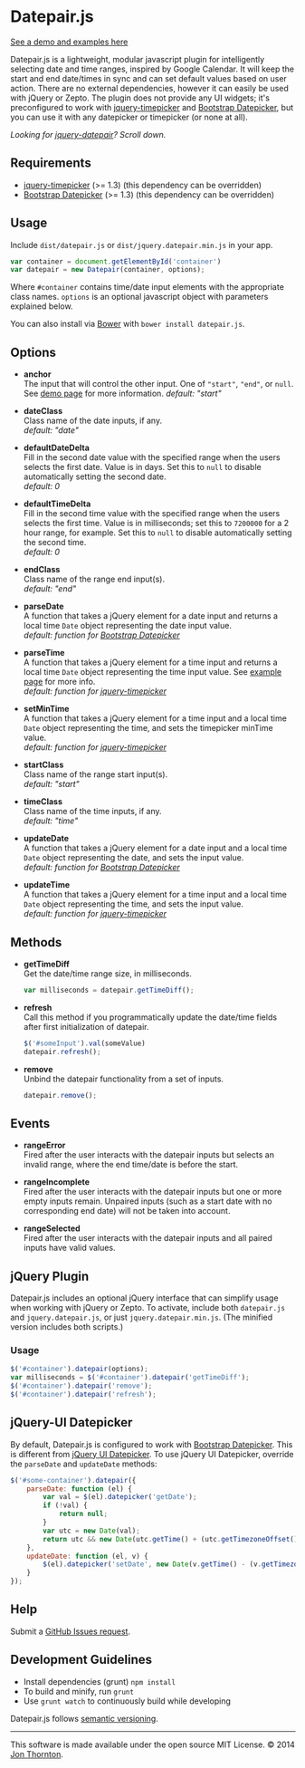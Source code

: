 # Datepair.js

[See a demo and examples here](http://jonthornton.github.com/Datepair.js)

Datepair.js is a lightweight, modular javascript plugin for intelligently selecting date and time ranges, inspired by Google Calendar. It will keep the start and end date/times in sync and can set default values based on user action. There are no external dependencies, however it can easily be used with jQuery or Zepto. The plugin does not provide any UI widgets; it's preconfigured to work with [jquery-timepicker](https://github.com/jonthornton/jquery-timepicker) and [Bootstrap Datepicker](https://github.com/eternicode/bootstrap-datepicker), but you can use it with any datepicker or timepicker (or none at all).

*Looking for [jquery-datepair](#jquery-plugin)? Scroll down.*

## Requirements

* [jquery-timepicker](https://github.com/jonthornton/jquery-timepicker) (>= 1.3) (this dependency can be overridden)
* [Bootstrap Datepicker](https://github.com/eternicode/bootstrap-datepicker) (>= 1.3) (this dependency can be overridden)

## Usage

Include `dist/datepair.js` or `dist/jquery.datepair.min.js` in your app.

```javascript
var container = document.getElementById('container')
var datepair = new Datepair(container, options);
```

Where ```#container``` contains time/date input elements with the appropriate class names. ```options``` is an optional javascript object with parameters explained below.

You can also install via [Bower](http://bower.io/) with `bower install datepair.js`.

## Options

- **anchor**  
The input that will control the other input. One of `"start"`, `"end"`, or `null`. See [demo page](http://jonthornton.github.io/Datepair.js/) for more information.
*default: "start"*

- **dateClass**  
Class name of the date inputs, if any.  
*default: "date"*

- **defaultDateDelta**  
Fill in the second date value with the specified range when the users selects the first date. Value is in days. Set this to ```null``` to disable automatically setting the second date.  
*default: 0*

- **defaultTimeDelta**  
Fill in the second time value with the specified range when the users selects the first time. Value is in milliseconds; set this to ```7200000``` for a 2 hour range, for example. Set this to ```null``` to disable automatically setting the second time.  
*default: 0*

- **endClass**  
Class name of the range end input(s).  
*default: "end"*

- **parseDate**  
A function that takes a jQuery element for a date input and returns a local time ```Date``` object representing the date input value.  
*default: function for [Bootstrap Datepicker](https://github.com/eternicode/bootstrap-datepicker)*

- **parseTime**  
A function that takes a jQuery element for a time input and returns a local time ```Date``` object representing the time input value. See [example page](http://jonthornton.github.com/Datepair.js) for more info.  
*default: function for [jquery-timepicker](https://github.com/jonthornton/jquery-timepicker)*

- **setMinTime**  
A function that takes a jQuery element for a time input and a local time ```Date``` object representing the time, and sets the timepicker minTime value.  
*default: function for [jquery-timepicker](https://github.com/jonthornton/jquery-timepicker)*

- **startClass**  
Class name of the range start input(s).  
*default: "start"*

- **timeClass**  
Class name of the time inputs, if any.  
*default: "time"*

- **updateDate**  
A function that takes a jQuery element for a date input and a local time ```Date``` object representing the date, and sets the input value.  
*default: function for [Bootstrap Datepicker](https://github.com/eternicode/bootstrap-datepicker)*

- **updateTime**  
A function that takes a jQuery element for a time input and a local time ```Date``` object representing the time, and sets the input value.  
*default: function for [jquery-timepicker](https://github.com/jonthornton/jquery-timepicker)*


## Methods

- **getTimeDiff**  
Get the date/time range size, in milliseconds.

	```javascript
	var milliseconds = datepair.getTimeDiff();
	```

- **refresh**  
Call this method if you programmatically update the date/time fields after first initialization of datepair.  

	```javascript
	$('#someInput').val(someValue)
	datepair.refresh();
	```

- **remove**  
Unbind the datepair functionality from a set of inputs.  

	```javascript
	datepair.remove();
	``` 

## Events

- **rangeError**  
Fired after the user interacts with the datepair inputs but selects an invalid range, where the end time/date is before the start.

- **rangeIncomplete**  
Fired after the user interacts with the datepair inputs but one or more empty inputs remain. Unpaired inputs (such as a start date with no corresponding end date) will not be taken into account.

- **rangeSelected**  
Fired after the user interacts with the datepair inputs and all paired inputs have valid values.

## jQuery Plugin

Datepair.js includes an optional jQuery interface that can simplify usage when working with jQuery or Zepto. To activate, include both `datepair.js` and `jquery.datepair.js`, or just `jquery.datepair.min.js`. (The minified version includes both scripts.)

### Usage

```javascript
$('#container').datepair(options);
var milliseconds = $('#container').datepair('getTimeDiff');
$('#container').datepair('remove');
$('#container').datepair('refresh');
```

## jQuery-UI Datepicker

By default, Datepair.js is configured to work with [Bootstrap Datepicker](https://github.com/eternicode/bootstrap-datepicker). This is different from [jQuery UI Datepicker](http://jqueryui.com/datepicker/). To use jQuery UI Datepicker, override the `parseDate` and `updateDate` methods:

```javascript
$('#some-container').datepair({
    parseDate: function (el) {
        var val = $(el).datepicker('getDate');
        if (!val) {
            return null;
        }
        var utc = new Date(val);
        return utc && new Date(utc.getTime() + (utc.getTimezoneOffset() * 60000));
    },
    updateDate: function (el, v) {
        $(el).datepicker('setDate', new Date(v.getTime() - (v.getTimezoneOffset() * 60000)));
    }
});
```

## Help

Submit a [GitHub Issues request](https://github.com/jonthornton/Datepair.js/issues/new).

## Development Guidelines

* Install dependencies (grunt) `npm install`
* To build and minify, run `grunt`
* Use `grunt watch` to continuously build while developing

Datepair.js follows [semantic versioning](http://semver.org/).

- - -

This software is made available under the open source MIT License. &copy; 2014 [Jon Thornton](http://www.jonthornton.com).
